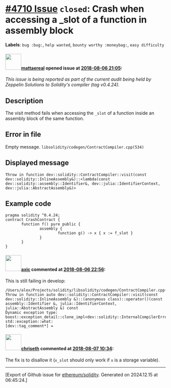 # [\#4710 Issue](https://github.com/ethereum/solidity/issues/4710) `closed`: Crash when accessing a _slot of a function in assembly block
**Labels**: `bug :bug:`, `help wanted`, `bounty worthy :moneybag:`, `easy difficulty`


#### <img src="https://avatars.githubusercontent.com/u/388605?u=c038834687e1b11f1cfc815c338b03a3938a235b&v=4" width="50">[mattaereal](https://github.com/mattaereal) opened issue at [2018-08-06 21:05](https://github.com/ethereum/solidity/issues/4710):

_This issue is being reported as part of the current audit being held by Zeppelin Solutions to Solidity's compiler (tag v0.4.24)._

## Description
The visit method fails when accessing the `_slot` of a function inside an assembly block of the same function.

## Error in file
Empty message.
`libsolidity/codegen/ContractCompiler.cpp(534)`

## Displayed message
`Throw in function dev::solidity::ContractCompiler::visit(const dev::solidity::InlineAssembly&)::<lambda(const dev::solidity::assembly::Identifier&, dev::julia::IdentifierContext, dev::julia::AbstractAssembly&)>`

## Example code
```solidity
pragma solidity ^0.4.24;
contract CrashContract {
       function f() pure public {
               assembly {
                       function g() -> x { x := f_slot }
               }
       }
}
```

#### <img src="https://avatars.githubusercontent.com/u/20340?v=4" width="50">[axic](https://github.com/axic) commented at [2018-08-06 22:56](https://github.com/ethereum/solidity/issues/4710#issuecomment-410878499):

This is still failing in develop:
```
/Users/alex/Projects/solidity/libsolidity/codegen/ContractCompiler.cpp(538): Throw in function auto dev::solidity::ContractCompiler::visit(const dev::solidity::InlineAssembly &)::(anonymous class)::operator()(const assembly::Identifier &, julia::IdentifierContext, julia::AbstractAssembly &) const
Dynamic exception type: boost::exception_detail::clone_impl<dev::solidity::InternalCompilerError>
std::exception::what: 
[dev::tag_comment*] = 
```

#### <img src="https://avatars.githubusercontent.com/u/9073706?v=4" width="50">[chriseth](https://github.com/chriseth) commented at [2018-08-07 10:34](https://github.com/ethereum/solidity/issues/4710#issuecomment-411012653):

The fix is to disallow it (`x_slot` should only work if `x` is a storage variable).


-------------------------------------------------------------------------------



[Export of Github issue for [ethereum/solidity](https://github.com/ethereum/solidity). Generated on 2024.12.15 at 06:45:24.]
